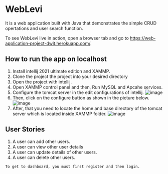# WebLevi
  It is a web application built with Java that demonstrates the simple CRUD opertations and user search function. 
  

  To see WebLevi live in action, open a browser tab and go to  https://web-application-project-dwit.herokuapp.com/. 
  


## How to run the app on localhost
   
   1. Install intellij 2021 ultimate edition and XAMMP.  
   2. Clone the project the project into your desired directory
   3. Open the project with intellij.
   4. Open XAMMP control panel and then, Run MySQL and Apcahe services.
   5. Configure the tomcat server in the edit configurations of intellij.
   ![image](https://user-images.githubusercontent.com/41668152/161539448-3fb71b67-0bba-4a7f-b0f3-7a56fff816a7.png)
   6. Then, click on the configure button as shown in the picture below.
   ![image](https://user-images.githubusercontent.com/41668152/161539767-d2cb65a4-eaee-4a0c-8231-e4fd83824a9c.png)
   7. After, that you need to locate the home and base directory of the tomcat server which is located inside XAMMP folder.
   ![image](https://user-images.githubusercontent.com/41668152/161540124-6d5846ab-043c-451e-ab8c-9ecc3aae25ee.png)


## User Stories
   1. A user can add other users.
   2. A user can view other user details
   3. A user can update details of other users.
   4. A user can delete other users.
  
  
    To get to dashboard, you must first register and then login.
  
